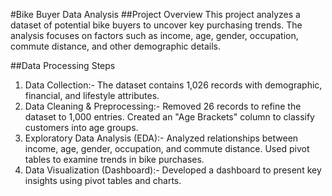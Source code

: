 #Bike Buyer Data Analysis
##Project Overview
This project analyzes a dataset of potential bike buyers to uncover key purchasing trends. The analysis focuses on factors such as income, age, gender, occupation, commute distance, and other demographic details.


##Data Processing Steps
1.	Data Collection:- The dataset contains 1,026 records with demographic, financial, and lifestyle attributes.
2.	Data Cleaning & Preprocessing:- Removed 26 records to refine the dataset to 1,000 entries.
Created an "Age Brackets" column to classify customers into age groups.
3.	Exploratory Data Analysis (EDA):- Analyzed relationships between income, age, gender, occupation, and commute distance.
Used pivot tables to examine trends in bike purchases.
4.	Data Visualization (Dashboard):- Developed a dashboard to present key insights using pivot tables and charts.
